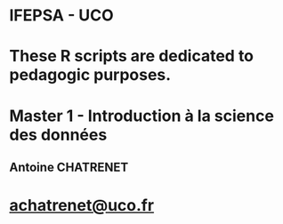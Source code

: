 # IFEPSA - UCO

# These R scripts are dedicated to pedagogic purposes.

# Master 1 - Introduction à la science des données


## Antoine CHATRENET
#  achatrenet@uco.fr
